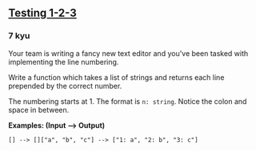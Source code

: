 <h2><a href=https://www.codewars.com/kata/54bf85e3d5b56c7a05000cf9/train/javascript target="_blank">Testing 1-2-3</a></h2><h3>7 kyu</h3><p>Your team is writing a fancy new text editor and you've been tasked with implementing the line numbering.</p><p>Write a function which takes a list of strings and returns each line prepended by the correct number.</p><p>The numbering starts at 1. The format is <code>n: string</code>. Notice the colon and space in between.</p><p><strong>Examples: (Input --&gt; Output)</strong></p><pre><code>[] --&gt; []["a", "b", "c"] --&gt; ["1: a", "2: b", "3: c"]</code></pre>